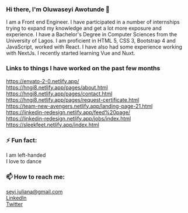 ### Hi there, I'm Oluwaseyi Awotunde 👋

<!--
**Shey1j/Shey1j** is a ✨ _special_ ✨ repository because its `README.md` (this file) appears on your GitHub profile.

Here are some ideas to get you started:

- 🔭 I’m currently working on ...
- 🌱 I’m currently learning ...
- 👯 I’m looking to collaborate on ...
- 🤔 I’m looking for help with ...
- 💬 Ask me about ...
- 📫 How to reach me: ...
- 😄 Pronouns: ...
- ⚡ Fun fact: ...
-->
I am a Front end Engineer. I have participated in a number of internships trying to expand my knowledge and get a lot more exposure and experience. I have a Bachelor's Degree in Computer Sciences from the University of Lagos. I am proficient in HTML 5, CSS 3, Bootstrap 4 and JavaScript, worked with React. I have also had some experience working with NextJs. I recently started learning Vue and Nuxt.

### Links to things I have worked on the past few months

<a href="https://envato-2-0.netlify.app/">https://envato-2-0.netlify.app/</a></br>
<a href="https://hngi8.netlify.app/pages/about.html">https://hngi8.netlify.app/pages/about.html</a></br>
<a href="https://hngi8.netlify.app/pages/contact.html">https://hngi8.netlify.app/pages/contact.html</a></br>
<a href="https://hngi8.netlify.app/pages/request-certificate.html">https://hngi8.netlify.app/pages/request-certificate.html</a></br>
<a href="https://team-new-avengers.netlify.app/landing-page-21.html">https://team-new-avengers.netlify.app/landing-page-21.html</a></br>
<a href="https://linkedin-redesign.netlify.app/feed%20page/">https://linkedin-redesign.netlify.app/feed%20page/</a></br>
<a href="https://linkedin-redesign.netlify.app/jobs/index.html">https://linkedin-redesign.netlify.app/jobs/index.html</a></br>
<a href="https://sleekfeet.netlify.app/index.html">https://sleekfeet.netlify.app/index.html</a>

### ⚡ Fun fact:

I am left-handed</br>
I love to dance

### 📫 How to reach me: 

<a href="mailto:seyi.juliana@gmail.com">seyi.juliana@gmail.com</a></br>
<a href="https://www.linkedin.com/in/oluwaseyi-awotunde-ba5690149/">LinkedIn</a></br>
<a href="https://twitter.com/SeyiJuliana">Twitter</a>
